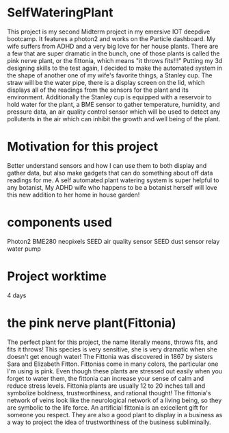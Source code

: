 # SelfWateringPlant
This project is my second Midterm project in my emersive IOT deepdive bootcamp. It features a photon2 and works on the Particle dashboard. My wife suffers from ADHD and a very big love for her house plants. There are a few that are super dramatic in the bunch, one of those plants is called the pink nerve plant, or the fittonia, which means "it throws fits!!!" Putting my 3d designing skills to the test again, I decided to make the automated system in the shape of another one of my wife's favorite things, a Stanley cup. The straw will be the water pipe, there is a display screen on the lid, which displays all of the readings from the sensors for the plant and its environment. Additionally the Stanley cup is equipped with a reservoir to hold water for the plant, a BME sensor to gather temperature, humidity, and pressure data, an air quality control sensor which will be used to detect any pollutents in the air which can inhibit the growth and well being of the plant. 
# Motivation for this project
Better understand sensors and how I can use them to both display and gather data, but also make gadgets that can do something about off data readings for me. A self automated plant watering system is super helpful to any botanist, My ADHD wife who happens to be a botanist herself will love this new addition to her home in house garden!
# components used
Photon2
BME280
neopixels
SEED air quality sensor
SEED dust sensor
relay
water pump
# Project worktime
4 days
# the pink nerve plant(Fittonia)
The perfect plant for this project, the name literally means, throws fits, and fits it throws! This species is very sensitive, she is very dramatic when she doesn't get enough water! The Fittonia was discovered in 1867 by sisters Sara and Elizabeth Fitton. Fittonias come in many colors, the particular one I'm using is pink. Even though these plants are stressed out easily when you forget to water them, the fittonia can increase your sense of calm and reduce stress levels. Fittonia plants are usually 12 to 20 inches tall and symbolize boldness, trustworthiness, and rational thought! The fittonia's network of veins look like the neurological network of a living being, so they are symbolic to the life force. An artificial fittonia is an exicellent gift for someone you respect. They are also a good plant to display in a business as a way to project the idea of trustworthiness of the business subliminally.

